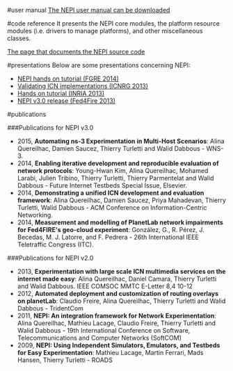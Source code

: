 
#user manual
[The NEPI user manual can be downloaded](http://nepi.inria.fr/code/nepi/raw-file/43ae08ad10a3/doc/user_manual/user_manual.pdf)

#code reference
It presents the NEPI core modules, the platform resource modules (i.e. drivers to manage platforms), and other miscellaneous classes.

[The page that documents the NEPI source code](http://nepi.inria.fr/sphinx/)

#presentations
Below are some presentations concerning NEPI:

- [NEPI hands on tutorial (FGRE 2014)](http://nepi.inria.fr/pub/Nepi/WebHome/fed4fire_2014_nepi_tutorial.pdf)
- [Validating ICN implementations (ICNRG 2013)](http://nepi.inria.fr/pub/Nepi/WebHome/NEPI_validating_ICN_implementations.pdf)
- [Hands on tutorial (INRIA 2013)](http://nepi.inria.fr/pub/Nepi/WebHome/hands_on_nepi.pdf)
- [NEPI v3.0 release (Fed4Fire 2013)](http://nepi.inria.fr/pub/Nepi/WebHome/Fed4FIRE-NEPI.pdf)

#publications

###Publications for NEPI v3.0

- 2015, **Automating ns-3 Experimentation in Multi-Host Scenarios**: Alina Quereilhac, Damien Saucez, Thierry Turletti and Walid Dabbous - WNS-3.
- 2014, **Enabling iterative development and reproducible evaluation of network protocols**: Young-Hwan Kim, Alina Quereilhac, Mohamed Larabi, Julien Tribino, Thierry Turletti, Thierry Parmentelat and Walid Dabbous - Future Internet Testbeds Special Issue, Elsevier.
- 2014, **Demonstrating a unified ICN development and evaluation framework**: Alina Quereilhac, Damien Saucez, Priya Mahadevan, Thierry Turletti, Walid Dabbous - ACM Conference on Information-Centric Networking.
- 2014, **Measurement and modelling of PlanetLab network impairments for Fed4FIRE's geo-cloud experiment**: González, G., R. Pérez, J. Becedas, M. J. Latorre, and F. Pedrera - 26th International IEEE Teletraffic Congress (ITC).

###Publications for NEPI v2.0

- 2013, **Experimentation with large scale ICN multimedia services on the internet made easy**: Alina Quereilhac, Daniel Camara, Thierry Turletti and Walid Dabbous. IEEE COMSOC MMTC E-Letter 8,4 10-12
- 2012, **Automated deployment and customization of routing overlays on planetLab**: Claudio Freire, Alina Quereilhac, Thierry Turletti and Walid Dabbous - TridentCom
- 2011, **NEPI: An integration framework for Network Experimentation**: Alina Quereilhac, Mathieu Lacage, Claudio Freire, Thierry Turletti and Walid Dabbous - 19th International Conference on Software, Telecommunications and Computer Networks (SoftCOM)
- 2009, **NEPI: Using Independent Simulators, Emulators, and Testbeds for Easy Experimentation**: Mathieu Lacage, Martin Ferrari, Mads Hansen, Thierry Turletti - ROADS
